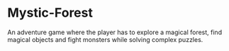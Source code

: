 # Mystic-Forest
An adventure game where the player has to explore a magical forest, find magical objects and fight monsters while solving complex puzzles.
